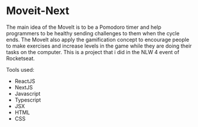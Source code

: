 # Moveit-Next

The main idea of the MoveIt is to be a Pomodoro timer and help programmers to be healthy sending challenges to them when the cycle ends. The MoveIt also apply the gamification concept to encourage people to make exercises and increase levels in the game while they are doing their tasks on the computer. This is a project that i did in the NLW 4 event of Rocketseat.

Tools used:

 - ReactJS
 - NextJS
 - Javascript
 - Typescript
 - JSX
 - HTML
 - CSS